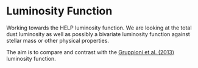 # Luminosity Function

Working towards the HELP luminosity function. We are looking at the total dust luminosity as well as possibly a bivariate luminosity function against stellar mass or other physical properties.

The aim is to compare and contrast with the [Gruppioni et al. (2013)](https://arxiv.org/pdf/1302.5209.pdf) luminosity function.
